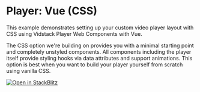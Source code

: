 # Player: Vue (CSS)

This example demonstrates setting up your custom video player layout with CSS using Vidstack Player
Web Components with Vue.

The CSS option we're building on provides you with a minimal starting point and completely
unstyled components. All components including the player itself provide styling hooks via data
attributes and support animations. This option is best when you want to build your player yourself
from scratch using vanilla CSS.

[![Open in StackBlitz](https://developer.stackblitz.com/img/open_in_stackblitz.svg)][stackblitz-demo]

[stackblitz-demo]: https://stackblitz.com/fork/github/vidstack/examples/tree/main/player/vue/css?title=Vidstack%20Player%20-%20Vue%20%28CSS%29&file=src/main.ts&showSidebar=1
